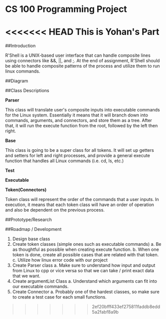 # CS 100 Programming Project
<<<<<<< HEAD
This is Yohan's Part
=======

##Introduction

R'Shell is a UNIX-based user interface that can handle composite lines using connectors like &&, ||, and ;. At the end of assignment, R'Shell should be able to handle composite patterns of the process and utilize them to run linux commands.


##Diagram 



##Class Descriptions

__Parser__

This class will translate user's composite inputs into executable commands for the Linux system. Essentially it means that it will branch down into commands, arguments, and connectors, and store them as a tree. After that, it will run the execute function from the root, followed by the left then right.

__Base__

This class is going to be a super class for all tokens. It will set up getters and setters for left and right processes, and provide a general execute function that handles all Linux commands (i.e. cd, ls, etc.)

__Test__

__Executable__

__Token(Connectors)__

Token class will represent the order of the commands that a user inputs. In execution, it means that each token class will have an order of operation and also be dependent on the previous process.




##Prototype/Research

##Roadmap / Development

1. Design base class
2. Create token classes (simple ones such as executable commands)
    a. Be as thoughtful as possible when creating execute function.
    b. When one token is done, create all possible cases that are related with that token. 
    c. Utilize how linux error code with our project
3. Create Parser class
    a. Make sure to understand how input and output from Linux to cpp or vice versa so that we can take / print exact data that we want. 
4. Create argumentList Class
    a. Understand which arguments can fit into our executable commands. 
5. Create Connector
    a. Probably one of the hardest classes, so make sure to create a test case for each small functions.
>>>>>>> 2ef20bfff433ef275811faddb8edd5a2fabf8a9b

